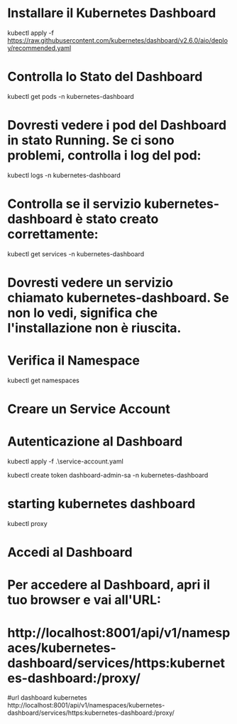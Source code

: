 # Installare il Kubernetes Dashboard
kubectl apply -f https://raw.githubusercontent.com/kubernetes/dashboard/v2.6.0/aio/deploy/recommended.yaml
# Controlla lo Stato del Dashboard
kubectl get pods -n kubernetes-dashboard
# Dovresti vedere i pod del Dashboard in stato Running. Se ci sono problemi, controlla i log del pod:
kubectl logs -n kubernetes-dashboard <nome-del-pod>
# Controlla se il servizio kubernetes-dashboard è stato creato correttamente:
kubectl get services -n kubernetes-dashboard
# Dovresti vedere un servizio chiamato kubernetes-dashboard. Se non lo vedi, significa che l'installazione non è riuscita.
# Verifica il Namespace
kubectl get namespaces

# Creare un Service Account
# Autenticazione al Dashboard
kubectl apply -f .\service-account.yaml

kubectl create token dashboard-admin-sa -n kubernetes-dashboard

# starting kubernetes dashboard
kubectl proxy
# Accedi al Dashboard
# Per accedere al Dashboard, apri il tuo browser e vai all'URL:
# http://localhost:8001/api/v1/namespaces/kubernetes-dashboard/services/https:kubernetes-dashboard:/proxy/

#url dashboard kubernetes
http://localhost:8001/api/v1/namespaces/kubernetes-dashboard/services/https:kubernetes-dashboard:/proxy/
